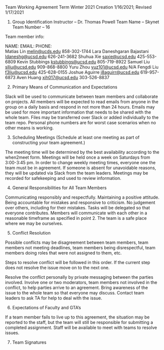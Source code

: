 Team Working Agreement
Term Winter 2021
Creation 1/16/2021; Revised 1/17/2021 

1) Group Identification
Instructor – Dr. Thomas Powell
Team Name – Skynet
Team Number – 16

Team member info:

NAME:				EMAIL:		PHONE:	
Matias Lin			melin@ucds.edu		858-302-1744
Lara Daneshgaran Bajastani	ldaneshg@ucsd.edu		626-241-3682
Shuhua Xie			saxie@ucsd.edu		425-553-6809
Kevin Stubbings		kstubbings@ucsd.edu   	805-719-8922
Samuel Liu			slliu@ucsd.edu		909-868-8800
Yuru Zhou			yuz101@ucsd.edu		N/A
Fengdi Liu			f3liu@ucsd.edu		425-628-0155
Joshue Aguirre		j8aguirr@ucsd.edu		619-957-6873
Aven Huang			xih017@ucsd.edu		303-526-8837


2) Primary Means of Communication and Expectations

Slack will be used to communicate between team members and collaborate on projects. All members will be expected to read emails from anyone in the group on a daily basis and respond in not more than 24 hours. Emails may be used for more important information that needs to be shared with the whole team. Files may be transferred over Slack or added individually to the team repo. Personal phone numbers are for worst case scenarios when no other means is working. 

3) Scheduling Meetings (Schedule at least one meeting as part of constructing your team agreement.)

The meeting time will be determined by the best availability according to the when2meet form. Meetings will be held once a week on Saturdays from 3:00-3:45 pm. In order to change weekly meeting times, everyone one the team must be in agreement. If someone is absent for unavoidable reasons, they will be updated via Slack from the team leaders. Meetings may be recorded for safekeeping and used to review information. 

4) General Responsibilities for All Team Members

Communicating responsibly and respectfully.
Maintaining a positive attitude. 
Being accountable for mistakes and responsive to criticism.
No judgement over others, including for their mistakes.
Tasks will be delegated so that everyone contributes.
Members will communicate with each other in a reasonable timeframe as specified in point 2. 
The team is a safe place where we may be ourselves. 

5) Conflict Resolution

Possible conflicts may be disagreement between team members, team members not meeting deadlines, team members being disrespectful, team members doing roles that were not assigned to them, etc.

Steps to resolve conflict will be followed in this order. If the current step does not resolve the issue move on to the next one.

Resolve the conflict personally by private messaging between the parties involved. 
Involve one or two moderators, team members not involved in the conflict, to help parties arrive to an agreement. 
Bring awareness of the issue to the whole team so that everyone may discuss.
Contact team leaders to ask TA for help to deal with the issue. 

6) Expectations of Faculty and GTA’s

If a team member fails to live up to this agreement, the situation may be reported to the staff, but the team will still be responsible for submitting a completed assignment. Staff will be available to meet with teams to resolve issues.

7) Team Signatures
